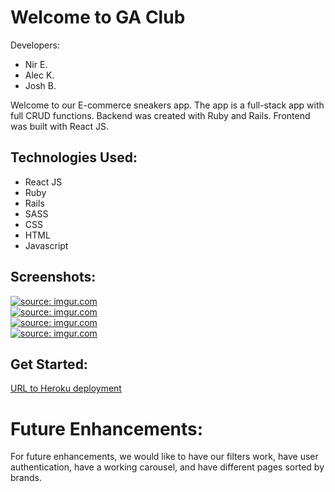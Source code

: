 # Welcome to GA Club
Developers: 
- Nir E. 
- Alec K. 
- Josh B. 

Welcome to our E-commerce sneakers app. The app is a full-stack app with full CRUD functions. Backend was created with Ruby and Rails. Frontend was built with React JS. 

## Technologies Used: 
- React JS 
- Ruby 
- Rails
- SASS
- CSS
- HTML 
- Javascript


## Screenshots:

<a href="https://imgur.com/QLvOPrD"><img src="https://i.imgur.com/RPG9hF6.png" title="source: imgur.com" /></a>
<br>
<a href="https://imgur.com/QWywi5R"><img src="https://i.imgur.com/j4HLR2y.png" title="source: imgur.com" /></a>
<br>
<a href="https://imgur.com/QWywi5R"><img src="https://i.imgur.com/cF4mdMs.png" title="source: imgur.com" /></a>
<br>
<a href="https://imgur.com/QWywi5R"><img src="https://i.imgur.com/fkGmhjm.png" title="source: imgur.com" /></a>


## Get Started: 
[URL to Heroku deployment](https://ga-club-frontend.herokuapp.com/)

# Future Enhancements: 

For future enhancements, we would like to have our filters work, have user authentication, have a working carousel, and have different pages sorted by brands. 
<!-- # Getting Started with Create React App

This project was bootstrapped with [Create React App](https://github.com/facebook/create-react-app).

## Available Scripts

In the project directory, you can run:

### `yarn start`

Runs the app in the development mode.\
Open [http://localhost:3000](http://localhost:3000) to view it in the browser.

The page will reload if you make edits.\
You will also see any lint errors in the console.

### `yarn test`

Launches the test runner in the interactive watch mode.\
See the section about [running tests](https://facebook.github.io/create-react-app/docs/running-tests) for more information.

### `yarn build`

Builds the app for production to the `build` folder.\
It correctly bundles React in production mode and optimizes the build for the best performance.

The build is minified and the filenames include the hashes.\
Your app is ready to be deployed!

See the section about [deployment](https://facebook.github.io/create-react-app/docs/deployment) for more information.

### `yarn eject`

**Note: this is a one-way operation. Once you `eject`, you can’t go back!**

If you aren’t satisfied with the build tool and configuration choices, you can `eject` at any time. This command will remove the single build dependency from your project.

Instead, it will copy all the configuration files and the transitive dependencies (webpack, Babel, ESLint, etc) right into your project so you have full control over them. All of the commands except `eject` will still work, but they will point to the copied scripts so you can tweak them. At this point you’re on your own.

You don’t have to ever use `eject`. The curated feature set is suitable for small and middle deployments, and you shouldn’t feel obligated to use this feature. However we understand that this tool wouldn’t be useful if you couldn’t customize it when you are ready for it.

## Learn More

You can learn more in the [Create React App documentation](https://facebook.github.io/create-react-app/docs/getting-started).

To learn React, check out the [React documentation](https://reactjs.org/).

### Code Splitting

This section has moved here: [https://facebook.github.io/create-react-app/docs/code-splitting](https://facebook.github.io/create-react-app/docs/code-splitting)

### Analyzing the Bundle Size

This section has moved here: [https://facebook.github.io/create-react-app/docs/analyzing-the-bundle-size](https://facebook.github.io/create-react-app/docs/analyzing-the-bundle-size)

### Making a Progressive Web App

This section has moved here: [https://facebook.github.io/create-react-app/docs/making-a-progressive-web-app](https://facebook.github.io/create-react-app/docs/making-a-progressive-web-app)

### Advanced Configuration

This section has moved here: [https://facebook.github.io/create-react-app/docs/advanced-configuration](https://facebook.github.io/create-react-app/docs/advanced-configuration)

### Deployment

This section has moved here: [https://facebook.github.io/create-react-app/docs/deployment](https://facebook.github.io/create-react-app/docs/deployment)

### `yarn build` fails to minify

This section has moved here: [https://facebook.github.io/create-react-app/docs/troubleshooting#npm-run-build-fails-to-minify](https://facebook.github.io/create-react-app/docs/troubleshooting#npm-run-build-fails-to-minify) -->
